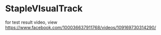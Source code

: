 # StapleVIsualTrack

for test result video, view
https://www.facebook.com/100036637911768/videos/109169730314290/
